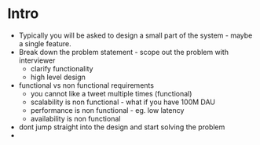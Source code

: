 
# Intro 

- Typically you will be asked to design a small part of the system - maybe a single feature.
- Break down the problem statement - scope out the problem with interviewer
	- clarify functionality
	- high level design
- functional vs non functional requirements
	- you cannot like a tweet multiple times (functional)
	- scalability is non functional - what if you have 100M DAU
	- performance is non functional - eg. low latency 
	- availability is non functional 
- dont jump straight into the design and start solving the problem
- 